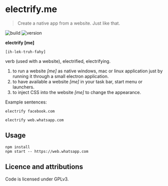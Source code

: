 # electrify.me
> Create a native app from a website. Just like that.

![build](https://img.shields.io/badge/build-probably%20broken-orange.svg)
![version](https://img.shields.io/badge/version-*-lightgrey.svg)

**electrify [me]**

`[ih-lek-truh-fahy]`

verb (used with a website), electrified, electrifying.

1. to run a website _[me]_ as native windows, mac or linux application just by running it through a small electron application.
2. to have available a website _[me]_ in your task bar, start menu or launchers.
3. to inject CSS into the website _[me]_ to change the appearance.

Example sentences:

`electrify facebook.com`

`electrify web.whatsapp.com`

## Usage
```
npm install
npm start -- https://web.whatsapp.com
```

## Licence and attributions
Code is licensed under GPLv3.

